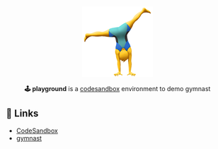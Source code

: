 <p align="center">
  <a href="https://gymnastjs.github.io/gymnast">
    <img alt="gymnast" src="https://github.com/gymnastjs/gymnast/blob/master/img/gymnast.png?raw=true" width="160">
  </a>
</p>

<p align="center">
  <b>🕹️ playground</b> is a <a href="https://codesandbox.io/s/github/gymnastjs/playground">codesandbox</a> environment to demo gymnast
</p>

## 🔗 Links

* [CodeSandbox](https://codesandbox.io/s/github/gymnastjs/playground)
* [gymnast](https://github.com/gymnastjs/gymnast)
